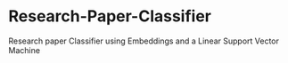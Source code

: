 # Research-Paper-Classifier
Research paper Classifier using Embeddings and a Linear Support Vector Machine

